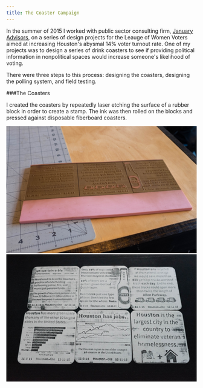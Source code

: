 ```yaml
---
title: The Coaster Campaign
---
```


In the summer of 2015 I worked with public sector consulting firm, [January Advisors](www.januaryadvisors.com), on a series of design projects for the Leauge of Women Voters aimed at increasing Houston's abysmal 14% voter turnout rate. One of my projects was to design a series of drink coasters to see if providing political information in nonpolitical spaces would increase someone's likelihood of voting.

There were three steps to this process: designing the coasters, designing the polling system, and field testing.

###The Coasters

I created the coasters by repeatedly laser etching the surface of a rubber block in order to create a stamp. The ink was then rolled on the blocks and pressed against disposable fiberboard coasters.

![Coaster Campaign](assets/img/work/proj-2/img1.jpg)
![Coaster Campaign](assets/img/work/proj-2/img2.jpg)